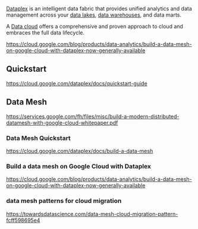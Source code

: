 [Dataplex](https://cloud.google.com/dataplex)  is an intelligent data fabric that provides unified analytics and data management across your [data lakes](Data-lake), [data warehouses](Data-warehouse), and data marts.

A [Data cloud](Data-cloud) offers a comprehensive and proven approach to cloud and embraces the full data lifecycle.

https://cloud.google.com/blog/products/data-analytics/build-a-data-mesh-on-google-cloud-with-dataplex-now-generally-available

## Quickstart

https://cloud.google.com/dataplex/docs/quickstart-guide


## Data Mesh

https://services.google.com/fh/files/misc/build-a-modern-distributed-datamesh-with-google-cloud-whitepaper.pdf


### Data Mesh Quickstart
https://cloud.google.com/dataplex/docs/build-a-data-mesh


### Build a data mesh on Google Cloud with Dataplex


https://cloud.google.com/blog/products/data-analytics/build-a-data-mesh-on-google-cloud-with-dataplex-now-generally-available



### data mesh patterns for cloud migration 

https://towardsdatascience.com/data-mesh-cloud-migration-pattern-fcff598695e4

